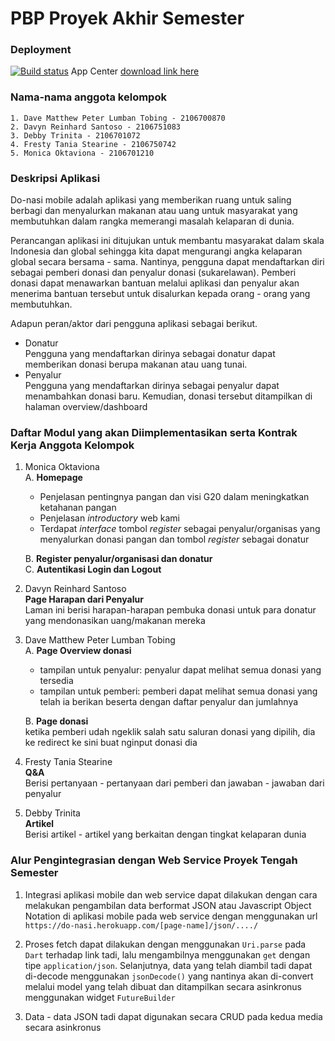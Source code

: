 # PBP Proyek Akhir Semester

### Deployment
[![Build status](https://build.appcenter.ms/v0.1/apps/e246dd95-b40c-473e-95fe-86392d935a42/branches/master/badge)](https://appcenter.ms)
App Center [download link here](http://y84x.mjt.lu/lnk/CAAAA5TDjj4AAAAAAAAAAAUDkr0AAAA6pnMAAAAAAAvpOQBjl1TdHlVgQ7uqQJykxO3y4HUwkAAL-7Q/1/lO-gmA4GHsH_XQ-_cLf7nA/aHR0cHM6Ly9pbnN0YWxsLmFwcGNlbnRlci5tcy9vcmdzL1BCUC1jbGltYS9hcHBzL2RvLW5hc2kvcmVsZWFzZXMvMjI_c291cmNlJiN4M0Q7ZW1haWwmdGlkJiN4M0Q7bHVfTnpub3hONA#x3D;email&tid=lu_NznoxN4)

### Nama-nama anggota kelompok 
```
1. Dave Matthew Peter Lumban Tobing - 2106700870
2. Davyn Reinhard Santoso - 2106751083
3. Debby Trinita - 2106701072
4. Fresty Tania Stearine - 2106750742
5. Monica Oktaviona - 2106701210
```

### Deskripsi Aplikasi
Do-nasi mobile adalah aplikasi yang memberikan ruang untuk saling berbagi dan menyalurkan makanan atau uang untuk masyarakat yang membutuhkan dalam rangka memerangi masalah kelaparan di dunia.

Perancangan aplikasi ini ditujukan untuk membantu masyarakat dalam skala Indonesia dan global sehingga kita dapat mengurangi angka kelaparan global secara bersama - sama. Nantinya, pengguna dapat mendaftarkan diri sebagai pemberi donasi dan penyalur donasi (sukarelawan). Pemberi donasi dapat menawarkan bantuan melalui aplikasi dan penyalur akan menerima bantuan tersebut untuk disalurkan kepada orang - orang yang membutuhkan.

Adapun peran/aktor dari pengguna aplikasi sebagai berikut.
- Donatur\
    Pengguna yang mendaftarkan dirinya sebagai donatur dapat memberikan donasi berupa makanan atau uang tunai. 
- Penyalur\
    Pengguna yang mendaftarkan dirinya sebagai penyalur dapat menambahkan donasi baru. Kemudian, donasi tersebut ditampilkan di halaman overview/dashboard

### Daftar Modul yang akan Diimplementasikan serta Kontrak Kerja Anggota Kelompok
1. Monica Oktaviona\
   A. **Homepage**
    - Penjelasan pentingnya pangan dan visi G20 dalam meningkatkan ketahanan pangan
    - Penjelasan *introductory* web kami
    - Terdapat *interface* tombol *register* sebagai penyalur/organisas yang menyalurkan donasi pangan dan tombol *register* sebagai donatur 

   B. **Register penyalur/organisasi dan donatur**\
   C. **Autentikasi Login dan Logout**

2. Davyn Reinhard Santoso\
   **Page Harapan dari Penyalur** \
   Laman ini berisi harapan-harapan pembuka donasi untuk para donatur yang mendonasikan uang/makanan mereka 

3. Dave Matthew Peter Lumban Tobing\
   A. **Page Overview donasi**
    - tampilan untuk penyalur: penyalur dapat melihat semua donasi yang tersedia
    - tampilan untuk pemberi: pemberi dapat melihat semua donasi yang telah ia berikan beserta dengan daftar penyalur dan jumlahnya
      
   B. **Page donasi** \
   ketika pemberi udah ngeklik salah satu saluran donasi yang dipilih, dia ke redirect ke sini buat nginput donasi dia

5. Fresty Tania Stearine\
   **Q&A** \
      Berisi pertanyaan - pertanyaan dari pemberi dan jawaban - jawaban dari penyalur

6. Debby Trinita\
   **Artikel** \
      Berisi artikel - artikel yang berkaitan dengan tingkat kelaparan dunia

### Alur Pengintegrasian dengan Web Service Proyek Tengah Semester 
1. Integrasi aplikasi mobile dan web service dapat dilakukan dengan cara melakukan pengambilan data berformat JSON atau Javascript Object Notation di aplikasi mobile pada web service dengan menggunakan url `https://do-nasi.herokuapp.com/[page-name]/json/..../`

2. Proses fetch dapat dilakukan dengan menggunakan `Uri.parse` pada `Dart` terhadap link tadi, lalu mengambilnya menggunakan `get` dengan tipe `application/json`. Selanjutnya, data yang telah diambil tadi dapat di-decode menggunakan `jsonDecode()` yang nantinya akan di-convert melalui model yang telah dibuat dan ditampilkan secara asinkronus menggunakan widget `FutureBuilder`

3. Data - data JSON tadi dapat digunakan secara CRUD pada kedua media secara asinkronus

